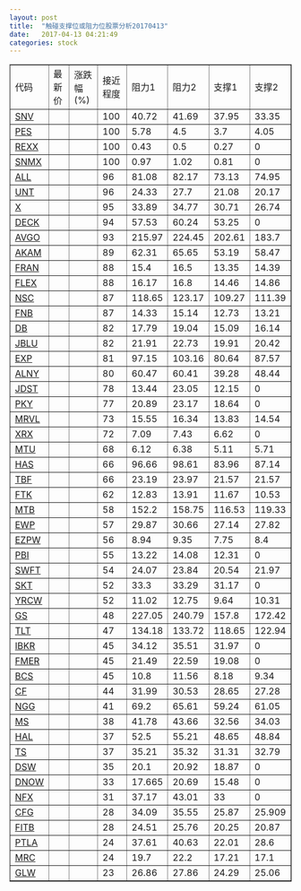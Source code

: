 ```yaml
---
layout: post
title:  "触碰支撑位或阻力位股票分析20170413"
date:   2017-04-13 04:21:49
categories: stock
---
```

<script type="text/javascript">
var stockList = []
stockList.push('gb_snv');
stockList.push('gb_pes');
stockList.push('gb_rexx');
stockList.push('gb_snmx');
stockList.push('gb_all');
stockList.push('gb_unt');
stockList.push('gb_x');
stockList.push('gb_deck');
stockList.push('gb_avgo');
stockList.push('gb_akam');
stockList.push('gb_fran');
stockList.push('gb_flex');
stockList.push('gb_nsc');
stockList.push('gb_fnb');
stockList.push('gb_db');
stockList.push('gb_jblu');
stockList.push('gb_exp');
stockList.push('gb_alny');
stockList.push('gb_jdst');
stockList.push('gb_pky');
stockList.push('gb_mrvl');
stockList.push('gb_xrx');
stockList.push('gb_mtu');
stockList.push('gb_has');
stockList.push('gb_tbf');
stockList.push('gb_ftk');
stockList.push('gb_mtb');
stockList.push('gb_ewp');
stockList.push('gb_ezpw');
stockList.push('gb_pbi');
stockList.push('gb_swft');
stockList.push('gb_skt');
stockList.push('gb_yrcw');
stockList.push('gb_gs');
stockList.push('gb_tlt');
stockList.push('gb_ibkr');
stockList.push('gb_fmer');
stockList.push('gb_bcs');
stockList.push('gb_cf');
stockList.push('gb_ngg');
stockList.push('gb_ms');
stockList.push('gb_hal');
stockList.push('gb_ts');
stockList.push('gb_dsw');
stockList.push('gb_dnow');
stockList.push('gb_nfx');
stockList.push('gb_cfg');
stockList.push('gb_fitb');
stockList.push('gb_ptla');
stockList.push('gb_mrc');
stockList.push('gb_glw');
</script>
<table border="1">
 <tr>
 <td>代码</td>
 <td>最新价</td>
 <td>涨跌幅(%)</td>
 <td>接近程度</td>
 <td>阻力1</td>
 <td>阻力2</td>
 <td>支撑1</td>
 <td>支撑2</td>
</tr>
  <tr id="snv" class="red">
  <td><a href="http://stock.finance.sina.com.cn/usstock/quotes/SNV.html" target="_blank">SNV</a></td><td></td><td></td><td>100</td><td>40.72</td><td>41.69</td><td>37.95</td><td>33.35</td></tr>
  <tr id="pes" class="red">
  <td><a href="http://stock.finance.sina.com.cn/usstock/quotes/PES.html" target="_blank">PES</a></td><td></td><td></td><td>100</td><td>5.78</td><td>4.5</td><td>3.7</td><td>4.05</td></tr>
  <tr id="rexx" class="red">
  <td><a href="http://stock.finance.sina.com.cn/usstock/quotes/REXX.html" target="_blank">REXX</a></td><td></td><td></td><td>100</td><td>0.43</td><td>0.5</td><td>0.27</td><td>0</td></tr>
  <tr id="snmx" class="red">
  <td><a href="http://stock.finance.sina.com.cn/usstock/quotes/SNMX.html" target="_blank">SNMX</a></td><td></td><td></td><td>100</td><td>0.97</td><td>1.02</td><td>0.81</td><td>0</td></tr>
  <tr id="all" class="red">
  <td><a href="http://stock.finance.sina.com.cn/usstock/quotes/ALL.html" target="_blank">ALL</a></td><td></td><td></td><td>96</td><td>81.08</td><td>82.17</td><td>73.13</td><td>74.95</td></tr>
  <tr id="unt" class="red">
  <td><a href="http://stock.finance.sina.com.cn/usstock/quotes/UNT.html" target="_blank">UNT</a></td><td></td><td></td><td>96</td><td>24.33</td><td>27.7</td><td>21.08</td><td>20.17</td></tr>
  <tr id="x" class="red">
  <td><a href="http://stock.finance.sina.com.cn/usstock/quotes/X.html" target="_blank">X</a></td><td></td><td></td><td>95</td><td>33.89</td><td>34.77</td><td>30.71</td><td>26.74</td></tr>
  <tr id="deck" class="red">
  <td><a href="http://stock.finance.sina.com.cn/usstock/quotes/DECK.html" target="_blank">DECK</a></td><td></td><td></td><td>94</td><td>57.53</td><td>60.24</td><td>53.25</td><td>0</td></tr>
  <tr id="avgo" class="red">
  <td><a href="http://stock.finance.sina.com.cn/usstock/quotes/AVGO.html" target="_blank">AVGO</a></td><td></td><td></td><td>93</td><td>215.97</td><td>224.45</td><td>202.61</td><td>183.7</td></tr>
  <tr id="akam" class="green">
  <td><a href="http://stock.finance.sina.com.cn/usstock/quotes/AKAM.html" target="_blank">AKAM</a></td><td></td><td></td><td>89</td><td>62.31</td><td>65.65</td><td>53.19</td><td>58.47</td></tr>
  <tr id="fran" class="red">
  <td><a href="http://stock.finance.sina.com.cn/usstock/quotes/FRAN.html" target="_blank">FRAN</a></td><td></td><td></td><td>88</td><td>15.4</td><td>16.5</td><td>13.35</td><td>14.39</td></tr>
  <tr id="flex" class="red">
  <td><a href="http://stock.finance.sina.com.cn/usstock/quotes/FLEX.html" target="_blank">FLEX</a></td><td></td><td></td><td>88</td><td>16.17</td><td>16.8</td><td>14.46</td><td>14.86</td></tr>
  <tr id="nsc" class="green">
  <td><a href="http://stock.finance.sina.com.cn/usstock/quotes/NSC.html" target="_blank">NSC</a></td><td></td><td></td><td>87</td><td>118.65</td><td>123.17</td><td>109.27</td><td>111.39</td></tr>
  <tr id="fnb" class="red">
  <td><a href="http://stock.finance.sina.com.cn/usstock/quotes/FNB.html" target="_blank">FNB</a></td><td></td><td></td><td>87</td><td>14.33</td><td>15.14</td><td>12.73</td><td>13.21</td></tr>
  <tr id="db" class="green">
  <td><a href="http://stock.finance.sina.com.cn/usstock/quotes/DB.html" target="_blank">DB</a></td><td></td><td></td><td>82</td><td>17.79</td><td>19.04</td><td>15.09</td><td>16.14</td></tr>
  <tr id="jblu" class="red">
  <td><a href="http://stock.finance.sina.com.cn/usstock/quotes/JBLU.html" target="_blank">JBLU</a></td><td></td><td></td><td>82</td><td>21.91</td><td>22.73</td><td>19.91</td><td>20.42</td></tr>
  <tr id="exp" class="red">
  <td><a href="http://stock.finance.sina.com.cn/usstock/quotes/EXP.html" target="_blank">EXP</a></td><td></td><td></td><td>81</td><td>97.15</td><td>103.16</td><td>80.64</td><td>87.57</td></tr>
  <tr id="alny" class="green">
  <td><a href="http://stock.finance.sina.com.cn/usstock/quotes/ALNY.html" target="_blank">ALNY</a></td><td></td><td></td><td>80</td><td>60.47</td><td>60.41</td><td>39.28</td><td>48.44</td></tr>
  <tr id="jdst" class="red">
  <td><a href="http://stock.finance.sina.com.cn/usstock/quotes/JDST.html" target="_blank">JDST</a></td><td></td><td></td><td>78</td><td>13.44</td><td>23.05</td><td>12.15</td><td>0</td></tr>
  <tr id="pky" class="red">
  <td><a href="http://stock.finance.sina.com.cn/usstock/quotes/PKY.html" target="_blank">PKY</a></td><td></td><td></td><td>77</td><td>20.89</td><td>23.17</td><td>18.64</td><td>0</td></tr>
  <tr id="mrvl" class="green">
  <td><a href="http://stock.finance.sina.com.cn/usstock/quotes/MRVL.html" target="_blank">MRVL</a></td><td></td><td></td><td>73</td><td>15.55</td><td>16.34</td><td>13.83</td><td>14.54</td></tr>
  <tr id="xrx" class="red">
  <td><a href="http://stock.finance.sina.com.cn/usstock/quotes/XRX.html" target="_blank">XRX</a></td><td></td><td></td><td>72</td><td>7.09</td><td>7.43</td><td>6.62</td><td>0</td></tr>
  <tr id="mtu" class="red">
  <td><a href="http://stock.finance.sina.com.cn/usstock/quotes/MTU.html" target="_blank">MTU</a></td><td></td><td></td><td>68</td><td>6.12</td><td>6.38</td><td>5.11</td><td>5.71</td></tr>
  <tr id="has" class="red">
  <td><a href="http://stock.finance.sina.com.cn/usstock/quotes/HAS.html" target="_blank">HAS</a></td><td></td><td></td><td>66</td><td>96.66</td><td>98.61</td><td>83.96</td><td>87.14</td></tr>
  <tr id="tbf" class="red">
  <td><a href="http://stock.finance.sina.com.cn/usstock/quotes/TBF.html" target="_blank">TBF</a></td><td></td><td></td><td>66</td><td>23.19</td><td>23.97</td><td>21.57</td><td>21.57</td></tr>
  <tr id="ftk" class="red">
  <td><a href="http://stock.finance.sina.com.cn/usstock/quotes/FTK.html" target="_blank">FTK</a></td><td></td><td></td><td>62</td><td>12.83</td><td>13.91</td><td>11.67</td><td>10.53</td></tr>
  <tr id="mtb" class="red">
  <td><a href="http://stock.finance.sina.com.cn/usstock/quotes/MTB.html" target="_blank">MTB</a></td><td></td><td></td><td>58</td><td>152.2</td><td>158.75</td><td>116.53</td><td>119.33</td></tr>
  <tr id="ewp" class="green">
  <td><a href="http://stock.finance.sina.com.cn/usstock/quotes/EWP.html" target="_blank">EWP</a></td><td></td><td></td><td>57</td><td>29.87</td><td>30.66</td><td>27.14</td><td>27.82</td></tr>
  <tr id="ezpw" class="red">
  <td><a href="http://stock.finance.sina.com.cn/usstock/quotes/EZPW.html" target="_blank">EZPW</a></td><td></td><td></td><td>56</td><td>8.94</td><td>9.35</td><td>7.75</td><td>8.4</td></tr>
  <tr id="pbi" class="red">
  <td><a href="http://stock.finance.sina.com.cn/usstock/quotes/PBI.html" target="_blank">PBI</a></td><td></td><td></td><td>55</td><td>13.22</td><td>14.08</td><td>12.31</td><td>0</td></tr>
  <tr id="swft" class="red">
  <td><a href="http://stock.finance.sina.com.cn/usstock/quotes/SWFT.html" target="_blank">SWFT</a></td><td></td><td></td><td>54</td><td>24.07</td><td>23.84</td><td>20.54</td><td>21.97</td></tr>
  <tr id="skt" class="red">
  <td><a href="http://stock.finance.sina.com.cn/usstock/quotes/SKT.html" target="_blank">SKT</a></td><td></td><td></td><td>52</td><td>33.3</td><td>33.29</td><td>31.17</td><td>0</td></tr>
  <tr id="yrcw" class="green">
  <td><a href="http://stock.finance.sina.com.cn/usstock/quotes/YRCW.html" target="_blank">YRCW</a></td><td></td><td></td><td>52</td><td>11.02</td><td>12.75</td><td>9.64</td><td>10.31</td></tr>
  <tr id="gs" class="red">
  <td><a href="http://stock.finance.sina.com.cn/usstock/quotes/GS.html" target="_blank">GS</a></td><td></td><td></td><td>48</td><td>227.05</td><td>240.79</td><td>157.8</td><td>172.42</td></tr>
  <tr id="tlt" class="green">
  <td><a href="http://stock.finance.sina.com.cn/usstock/quotes/TLT.html" target="_blank">TLT</a></td><td></td><td></td><td>47</td><td>134.18</td><td>133.72</td><td>118.65</td><td>122.94</td></tr>
  <tr id="ibkr" class="red">
  <td><a href="http://stock.finance.sina.com.cn/usstock/quotes/IBKR.html" target="_blank">IBKR</a></td><td></td><td></td><td>45</td><td>34.12</td><td>35.51</td><td>31.97</td><td>0</td></tr>
  <tr id="fmer" class="green">
  <td><a href="http://stock.finance.sina.com.cn/usstock/quotes/FMER.html" target="_blank">FMER</a></td><td></td><td></td><td>45</td><td>21.49</td><td>22.59</td><td>19.08</td><td>0</td></tr>
  <tr id="bcs" class="red">
  <td><a href="http://stock.finance.sina.com.cn/usstock/quotes/BCS.html" target="_blank">BCS</a></td><td></td><td></td><td>45</td><td>10.8</td><td>11.56</td><td>8.18</td><td>9.34</td></tr>
  <tr id="cf" class="green">
  <td><a href="http://stock.finance.sina.com.cn/usstock/quotes/CF.html" target="_blank">CF</a></td><td></td><td></td><td>44</td><td>31.99</td><td>30.53</td><td>28.65</td><td>27.28</td></tr>
  <tr id="ngg" class="red">
  <td><a href="http://stock.finance.sina.com.cn/usstock/quotes/NGG.html" target="_blank">NGG</a></td><td></td><td></td><td>41</td><td>69.2</td><td>65.61</td><td>59.24</td><td>61.05</td></tr>
  <tr id="ms" class="red">
  <td><a href="http://stock.finance.sina.com.cn/usstock/quotes/MS.html" target="_blank">MS</a></td><td></td><td></td><td>38</td><td>41.78</td><td>43.66</td><td>32.56</td><td>34.03</td></tr>
  <tr id="hal" class="green">
  <td><a href="http://stock.finance.sina.com.cn/usstock/quotes/HAL.html" target="_blank">HAL</a></td><td></td><td></td><td>37</td><td>52.5</td><td>55.21</td><td>48.65</td><td>48.84</td></tr>
  <tr id="ts" class="green">
  <td><a href="http://stock.finance.sina.com.cn/usstock/quotes/TS.html" target="_blank">TS</a></td><td></td><td></td><td>37</td><td>35.21</td><td>35.32</td><td>31.31</td><td>32.79</td></tr>
  <tr id="dsw" class="red">
  <td><a href="http://stock.finance.sina.com.cn/usstock/quotes/DSW.html" target="_blank">DSW</a></td><td></td><td></td><td>35</td><td>20.1</td><td>20.92</td><td>18.87</td><td>0</td></tr>
  <tr id="dnow" class="red">
  <td><a href="http://stock.finance.sina.com.cn/usstock/quotes/DNOW.html" target="_blank">DNOW</a></td><td></td><td></td><td>33</td><td>17.665</td><td>20.69</td><td>15.48</td><td>0</td></tr>
  <tr id="nfx" class="red">
  <td><a href="http://stock.finance.sina.com.cn/usstock/quotes/NFX.html" target="_blank">NFX</a></td><td></td><td></td><td>31</td><td>37.17</td><td>43.01</td><td>33</td><td>0</td></tr>
  <tr id="cfg" class="red">
  <td><a href="http://stock.finance.sina.com.cn/usstock/quotes/CFG.html" target="_blank">CFG</a></td><td></td><td></td><td>28</td><td>34.09</td><td>35.55</td><td>25.87</td><td>25.909</td></tr>
  <tr id="fitb" class="red">
  <td><a href="http://stock.finance.sina.com.cn/usstock/quotes/FITB.html" target="_blank">FITB</a></td><td></td><td></td><td>28</td><td>24.51</td><td>25.76</td><td>20.25</td><td>20.87</td></tr>
  <tr id="ptla" class="red">
  <td><a href="http://stock.finance.sina.com.cn/usstock/quotes/PTLA.html" target="_blank">PTLA</a></td><td></td><td></td><td>24</td><td>37.61</td><td>40.63</td><td>22.01</td><td>28.6</td></tr>
  <tr id="mrc" class="red">
  <td><a href="http://stock.finance.sina.com.cn/usstock/quotes/MRC.html" target="_blank">MRC</a></td><td></td><td></td><td>24</td><td>19.7</td><td>22.2</td><td>17.21</td><td>17.1</td></tr>
  <tr id="glw" class="red">
  <td><a href="http://stock.finance.sina.com.cn/usstock/quotes/GLW.html" target="_blank">GLW</a></td><td></td><td></td><td>23</td><td>26.86</td><td>27.86</td><td>24.29</td><td>25.06</td></tr>
</table>
